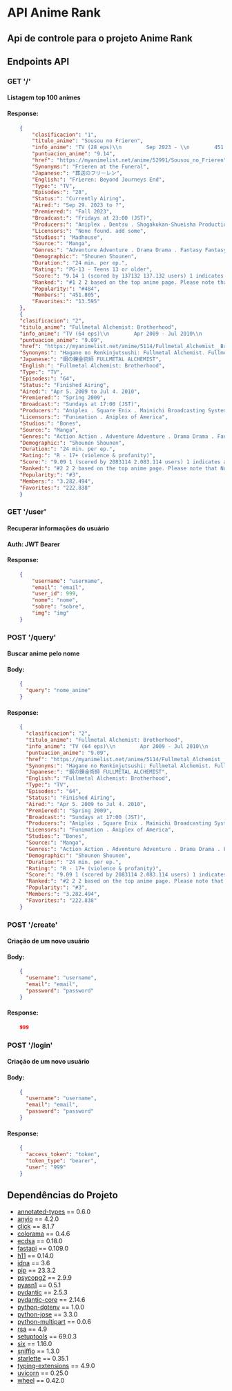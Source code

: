 # API Anime Rank

## Api de controle para o projeto Anime Rank

## Endpoints API

### GET '/' 
#### Listagem top 100 animes
#### Response:
````json
    {
        "clasificacion": "1",
        "titulo_anime": "Sousou no Frieren",
        "info_anime": "TV (28 eps)\\n        Sep 2023 - \\n        451,791 members",
        "puntuacion_anime": "9.14",
        "href": "https://myanimelist.net/anime/52991/Sousou_no_Frieren",
        "Synonyms:": "Frieren at the Funeral",
        "Japanese:": "葬送のフリーレン",
        "English:": "Frieren: Beyond Journeys End",
        "Type:": "TV",
        "Episodes:": "28",
        "Status:": "Currently Airing",
        "Aired:": "Sep 29. 2023 to ?",
        "Premiered:": "Fall 2023",
        "Broadcast:": "Fridays at 23:00 (JST)",
        "Producers:": "Aniplex . Dentsu . Shogakukan-Shueisha Productions . Nippon Television Network . TOHO animation . Shogakukan",
        "Licensors:": "None found. add some",
        "Studios:": "Madhouse",
        "Source:": "Manga",
        "Genres:": "Adventure Adventure . Drama Drama . Fantasy Fantasy",
        "Demographic:": "Shounen Shounen",
        "Duration:": "24 min. per ep.",
        "Rating:": "PG-13 - Teens 13 or older",
        "Score:": "9.14 1 (scored by 137132 137.132 users) 1 indicates a weighted score .",
        "Ranked:": "#1 2 2 based on the top anime page. Please note that Not yet aired and R18+ titles are excluded.",
        "Popularity:": "#484",
        "Members:": "451.805",
        "Favorites:": "13.595"
    },
    {
    "clasificacion": "2",
    "titulo_anime": "Fullmetal Alchemist: Brotherhood",
    "info_anime": "TV (64 eps)\\n        Apr 2009 - Jul 2010\\n        3,282,538 members",
    "puntuacion_anime": "9.09",
    "href": "https://myanimelist.net/anime/5114/Fullmetal_Alchemist__Brotherhood",
    "Synonyms:": "Hagane no Renkinjutsushi: Fullmetal Alchemist. Fullmetal Alchemist (2009). FMA. FMAB",
    "Japanese:": "鋼の錬金術師 FULLMETAL ALCHEMIST",
    "English:": "Fullmetal Alchemist: Brotherhood",
    "Type:": "TV",
    "Episodes:": "64",
    "Status:": "Finished Airing",
    "Aired:": "Apr 5. 2009 to Jul 4. 2010",
    "Premiered:": "Spring 2009",
    "Broadcast:": "Sundays at 17:00 (JST)",
    "Producers:": "Aniplex . Square Enix . Mainichi Broadcasting System . Studio Moriken",
    "Licensors:": "Funimation . Aniplex of America",
    "Studios:": "Bones",
    "Source:": "Manga",
    "Genres:": "Action Action . Adventure Adventure . Drama Drama . Fantasy Fantasy",
    "Demographic:": "Shounen Shounen",
    "Duration:": "24 min. per ep.",
    "Rating:": "R - 17+ (violence & profanity)",
    "Score:": "9.09 1 (scored by 2083114 2.083.114 users) 1 indicates a weighted score .",
    "Ranked:": "#2 2 2 based on the top anime page. Please note that Not yet aired and R18+ titles are excluded.",
    "Popularity:": "#3",
    "Members:": "3.282.494",
    "Favorites:": "222.838"
    }
````

### GET '/user' 
#### Recuperar informações do usuário
#### Auth: JWT Bearer
#### Response:
````json
    {
        "username": "username",
        "email": "email",
        "user_id": 999,
        "nome": "nome",
        "sobre": "sobre",
        "img": "img"
    }
````

### POST '/query' 
#### Buscar anime pelo nome
#### Body:
````json
    {
      "query": "nome_anime"
    }
````
#### Response:
````json
    {
      "clasificacion": "2",
      "titulo_anime": "Fullmetal Alchemist: Brotherhood",
      "info_anime": "TV (64 eps)\\n        Apr 2009 - Jul 2010\\n        3,282,538 members",
      "puntuacion_anime": "9.09",
      "href": "https://myanimelist.net/anime/5114/Fullmetal_Alchemist__Brotherhood",
      "Synonyms:": "Hagane no Renkinjutsushi: Fullmetal Alchemist. Fullmetal Alchemist (2009). FMA. FMAB",
      "Japanese:": "鋼の錬金術師 FULLMETAL ALCHEMIST",
      "English:": "Fullmetal Alchemist: Brotherhood",
      "Type:": "TV",
      "Episodes:": "64",
      "Status:": "Finished Airing",
      "Aired:": "Apr 5. 2009 to Jul 4. 2010",
      "Premiered:": "Spring 2009",
      "Broadcast:": "Sundays at 17:00 (JST)",
      "Producers:": "Aniplex . Square Enix . Mainichi Broadcasting System . Studio Moriken",
      "Licensors:": "Funimation . Aniplex of America",
      "Studios:": "Bones",
      "Source:": "Manga",
      "Genres:": "Action Action . Adventure Adventure . Drama Drama . Fantasy Fantasy",
      "Demographic:": "Shounen Shounen",
      "Duration:": "24 min. per ep.",
      "Rating:": "R - 17+ (violence & profanity)",
      "Score:": "9.09 1 (scored by 2083114 2.083.114 users) 1 indicates a weighted score .",
      "Ranked:": "#2 2 2 based on the top anime page. Please note that Not yet aired and R18+ titles are excluded.",
      "Popularity:": "#3",
      "Members:": "3.282.494",
      "Favorites:": "222.838"
    }
````

### POST '/create' 
#### Criação de um novo usuário
#### Body:
````json
    {
      "username": "username",
      "email": "email",
      "password": "password"
    }
````
#### Response:
````json
    999
````

### POST '/login' 
#### Criação de um novo usuário
#### Body:
````json
    {
      "username": "username",
      "email": "email",
      "password": "password"
    }
````
#### Response:
````json
    {
      "access_token": "token",
      "token_type": "bearer",
      "user": "999"
    }
````

## Dependências do Projeto

- [annotated-types](https://pypi.org/project/annotated-types/) == 0.6.0
- [anyio](https://pypi.org/project/anyio/) == 4.2.0
- [click](https://pypi.org/project/click/) == 8.1.7
- [colorama](https://pypi.org/project/colorama/) == 0.4.6
- [ecdsa](https://pypi.org/project/ecdsa/) == 0.18.0
- [fastapi](https://pypi.org/project/fastapi/) == 0.109.0
- [h11](https://pypi.org/project/h11/) == 0.14.0
- [idna](https://pypi.org/project/idna/) == 3.6
- [pip](https://pypi.org/project/pip/) == 23.3.2
- [psycopg2](https://pypi.org/project/psycopg2/) == 2.9.9
- [pyasn1](https://pypi.org/project/pyasn1/) == 0.5.1
- [pydantic](https://pypi.org/project/pydantic/) == 2.5.3
- [pydantic-core](https://pypi.org/project/pydantic-core/) == 2.14.6
- [python-dotenv](https://pypi.org/project/python-dotenv/) == 1.0.0
- [python-jose](https://pypi.org/project/python-jose/) == 3.3.0
- [python-multipart](https://pypi.org/project/python-multipart/) == 0.0.6
- [rsa](https://pypi.org/project/rsa/) == 4.9
- [setuptools](https://pypi.org/project/setuptools/) == 69.0.3
- [six](https://pypi.org/project/six/) == 1.16.0
- [sniffio](https://pypi.org/project/sniffio/) == 1.3.0
- [starlette](https://pypi.org/project/starlette/) == 0.35.1
- [typing-extensions](https://pypi.org/project/typing-extensions/) == 4.9.0
- [uvicorn](https://pypi.org/project/uvicorn/) == 0.25.0
- [wheel](https://pypi.org/project/wheel/) == 0.42.0

